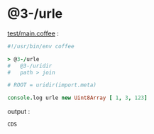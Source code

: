 [‼️]: ✏️README.mdt

# @3-/urle

[test/main.coffee](./test/main.coffee) :

```coffee
#!/usr/bin/env coffee

> @3-/urle
#   @3-/uridir
#   path > join

# ROOT = uridir(import.meta)

console.log urle new Uint8Array [ 1, 3, 123]
```

output :

```
CDS
```
